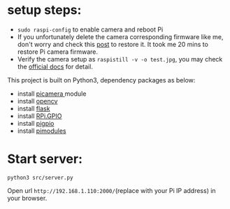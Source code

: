 
# setup steps:
- ```sudo raspi-config``` to enable camera and reboot Pi
- If you unfortunately delete the camera corresponding firmware like me, don't worry and check this [post](https://raspberrypi.stackexchange.com/questions/67156/how-can-i-install-raspistill-raspicam-on-a-distro-that-doesnt-include-them) to restore it. It took me 20 mins to restore Pi camera firmware.
- Verify the camera setup as ```raspistill -v -o test.jpg```, you may check the [official docs](https://www.raspberrypi.org/documentation/raspbian/applications/camera.md) for detail.

This project is built on Python3, dependency packages as below:
- install [picamera ](https://picamera.readthedocs.io/en/release-1.13/) module
- install [opencv](https://www.pyimagesearch.com/2017/09/04/raspbian-stretch-install-opencv-3-python-on-your-raspberry-pi/)
- install [flask](http://flask.pocoo.org/)
- install [RPi.GPIO](https://sourceforge.net/p/raspberry-gpio-python/wiki/install/)
- install [pigpio](http://abyz.me.uk/rpi/pigpio/download.html)
- install [pimodules](https://github.com/ronjian/pimodules)

# Start server:
```
python3 src/server.py
```

Open url ```http://192.168.1.110:2000/```(replace with your Pi IP address) in your browser.  



